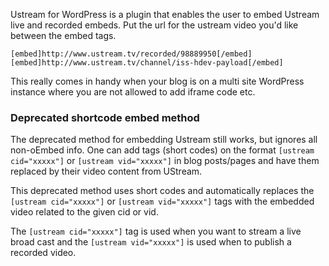 Ustream for WordPress is a plugin that enables the user to embed Ustream live and recorded embeds. Put the url for the ustream video you'd like between the embed tags.

    [embed]http://www.ustream.tv/recorded/98889950[/embed]
    [embed]http://www.ustream.tv/channel/iss-hdev-payload[/embed]

This really comes in handy when your blog is on a multi site WordPress instance where you are not allowed to add iframe code etc.

### Deprecated shortcode embed method

The deprecated method for embedding Ustream still works, but ignores all non-oEmbed info. One can add tags (short codes) on the format `[ustream cid="xxxxx"]` or `[ustream vid="xxxxx"]` in blog posts/pages and have them replaced by their video content from UStream.

This deprecated method uses short codes and automatically replaces the `[ustream cid="xxxxx"]` or `[ustream vid="xxxxx"]` tags with the embedded video related to the given cid or vid.

The `[ustream cid="xxxxx"]` tag is used when you want to stream a live broad cast and the `[ustream vid="xxxxx"]` is used when to publish a recorded video.
